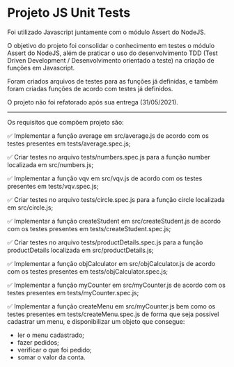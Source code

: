 # Projeto JS Unit Tests

Foi utilizado Javascript juntamente com o módulo Assert do NodeJS.

O objetivo do projeto foi consolidar o conhecimento em testes o módulo Assert do NodeJS, além de praticar o uso do desenvolvimento 
TDD (Test Driven Development / Desenvolvimento orientado a teste) na criação de funções em Javascript.

Foram criados arquivos de testes para as funções já definidas, e também foram criadas funções de acordo com testes já definidos.

O projeto não foi refatorado após sua entrega (31/05/2021).
***
Os requisitos que compõem projeto são:

:white_check_mark: Implementar a função average em src/average.js de acordo com os testes presentes em tests/average.spec.js;

:white_check_mark: Criar testes no arquivo tests/numbers.spec.js para a função number localizada em src/numbers.js;

:white_check_mark: Implementar a função vqv em src/vqv.js de acordo com os testes presentes em tests/vqv.spec.js;

:white_check_mark: Criar testes no arquivo tests/circle.spec.js para a função circle localizada em src/circle.js; 

:white_check_mark: Implementar a função createStudent em src/createStudent.js de acordo com os testes presentes em tests/createStudent.spec.js;

:white_check_mark: Criar testes no arquivo tests/productDetails.spec.js para a função productDetails localizada em src/productDetails.js;

:white_check_mark: Implementar a função objCalculator em src/objCalculator.js de acordo com os testes presentes em tests/objCalculator.spec.js;

:white_check_mark: Implementar a função myCounter em src/myCounter.js de acordo com os testes presentes em tests/myCounter.spec.js;

:white_check_mark: Implementar a função createMenu em src/myCounter.js bem como os testes presentes em tests/createMenu.spec.js de forma que seja possível
cadastrar um menu, e disponibilizar um objeto que consegue:

- ler o menu cadastrado;
- fazer pedidos;
- verificar o que foi pedido;
- somar o valor da conta.

